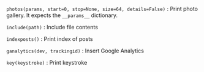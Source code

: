 `photos(params, start=0, stop=None, size=64, details=False)`
:   Print photo gallery. It expects the `__params__` dictionary.

`include(path)`
:   Include file contents

`indexposts()`
:   Print index of posts

`ganalytics(dev, trackingid)`
:   Insert Google Analytics

`key(keystroke)`
:   Print keystroke
